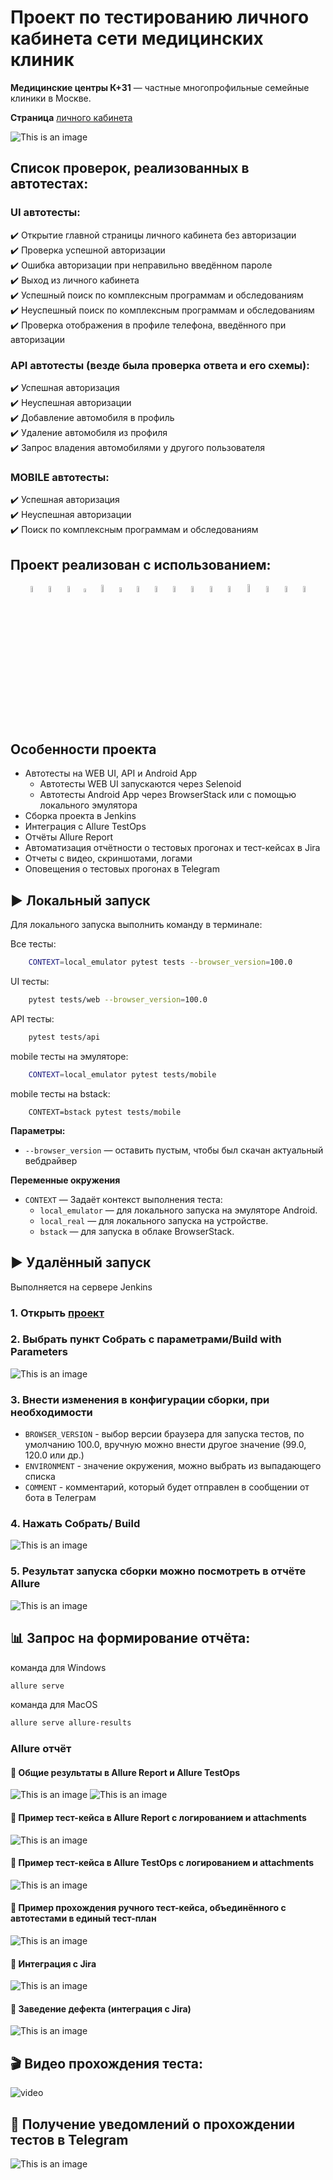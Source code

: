 # Проект по тестированию личного кабинета сети медицинских клиник

**Медицинские центры К+31** ️— частные многопрофильные семейные клиники в Москве.

**Страница** [личного кабинета](https://lk.k31.ru/)

![This is an image](resources/images/lk_k+31_main.png)

<!-- Список проверок-->
## Список проверок, реализованных в автотестах:

### UI автотесты:

✔️ Открытие главной страницы личного кабинета без авторизации   
✔️ Проверка успешной авторизации  
✔️ Ошибка авторизации при неправильно введённом пароле   
✔️ Выход из личного кабинета  
✔️ Успешный поиск по комплексным программам и обследованиям  
✔️ Неуспешный поиск по комплексным программам и обследованиям    
✔️ Проверка отображения в профиле телефона, введённого при авторизации  

### API автотесты (везде была проверка ответа и его схемы):  

✔️ Успешная авторизация  
✔️ Неуспешная авторизации  
✔️ Добавление автомобиля в профиль  
✔️ Удаление автомобиля из профиля  
✔️ Запрос владения автомобилями у другого пользователя  


### MOBILE автотесты:  

✔️ Успешная авторизация  
✔️ Неуспешная авторизации  
✔️ Поиск по комплексным программам и обследованиям  


## Проект реализован с использованием:

<p  align="center">
<code><img width="5%" title="pycharm" src="tests/resources/images/intellij_pycharm.png"></code>
<code><img width="5%" title="python" src="tests/resources/images/python.png"></code>
<code><img width="5%" title="pytest" src="tests/resources/images/pytest.png"></code>
<code><img width="4%" title="requests" src="tests/resources/images/requests.png"></code>
<code><img width="5.5%" title="selene" src="tests/resources/images/selene.png"></code>
<code><img width="4.5%" title="selenium" src="tests/resources/images/selenium.png"></code>
<code><img width="5%" title="selenoid" src="tests/resources/images/selenoid.png"></code>
<code><img width="5%" title="docker" src="tests/resources/images/docker.png"></code>
<code><img width="5%" title="allure" src="tests/resources/images/allure_report.png"></code>
<code><img width="5%" title="alluretestops" src="tests/resources/images/allure_testops.png"></code>
<code><img width="5%" title="appium" src="tests/resources/images/appium.png"></code>
<code><img width="5%" title="browserstack" src="tests/resources/images/browserstack.png"></code>
<code><img width="5.7%" title="github" src="tests/resources/images/github.png"></code> 
<code><img width="5%" title="jenkins" src="tests/resources/images/jenkins.png"></code>
<code><img width="5%" title="jira" src="tests/resources/images/jira.png"></code>
<code><img width="5%" title="telegram" src="tests/resources/images/telegram.png"></code>   


## Особенности проекта
- Автотесты на WEB UI, API и Android App
  - Автотесты WEB UI запускаются через Selenoid
  - Автотесты Android App через BrowserStack или с помощью локального эмулятора
- Сборка проекта в Jenkins
- Интеграция с Allure TestOps
- Отчёты Allure Report
- Автоматизация отчётности о тестовых прогонах и тест-кейсах в Jira
- Отчеты с видео, скриншотами, логами
- Оповещения о тестовых прогонах в Telegram


## ▶️ Локальный запуск

Для локального запуска выполнить команду в терминале:

Все тесты:<br>
```bash
    CONTEXT=local_emulator pytest tests --browser_version=100.0
```

UI тесты:<br>

```bash
    pytest tests/web --browser_version=100.0
```

API тесты:<br>
```bash
    pytest tests/api
```
   
mobile тесты на эмуляторе:<br>
```bash
    CONTEXT=local_emulator pytest tests/mobile
```
   
mobile тесты на bstack:<br>
```
    CONTEXT=bstack pytest tests/mobile
```
   
**Параметры:**

- ️`--browser_version` — оставить пустым, чтобы был скачан актуальный вебдрайвер

**Переменные окружения**

- `CONTEXT` — Задаёт контекст выполнения теста: 
  - `local_emulator` — для локального запуска на эмуляторе Android.
  - ️`local_real` — для локального запуска на устройстве. 
  - ️`bstack` — для запуска в облаке BrowserStack. 

## ▶️ Удалённый запуск 

Выполняется на сервере Jenkins

### 1. Открыть <a target="_blank" href="https://jenkins.autotests.cloud/job/k31_test_project/">проект</a>


### 2. Выбрать пункт **Собрать с параметрами**/**Build with Parameters**
![This is an image](resources/images/jenkins2.png)

### 3. Внести изменения в конфигурации сборки, при необходимости
- ️`BROWSER_VERSION` - выбор версии браузера для запуска тестов, по умолчанию 100.0, вручную можно внести другое значение (99.0, 120.0 или др.)
- `ENVIRONMENT` - значение окружения, можно выбрать из выпадающего списка
- `COMMENT` - комментарий, который будет отправлен в сообщении от бота в Телеграм

### 4. Нажать **Собрать**/ **Build**
![This is an image](resources/images/jenkins4.png)

### 5. Результат запуска сборки можно посмотреть в отчёте Allure
![This is an image](resources/images/jenkins5a.png)


## 📊 Запрос на формирование отчёта:

️команда для Windows

```bash
allure serve
```
️команда для MacOS

```bash
allure serve allure-results
```


### Allure отчёт

#### 🔹 Общие результаты в Allure Report и Allure TestOps
![This is an image](resources/images/allure_report_images.png)
![This is an image](resources/images/allure_testops_images.png)

#### 🔹 Пример тест-кейса в Allure Report с логированием и attachments
![This is an image](resources/images/allure_report_images_1.png)

#### 🔹 Пример тест-кейса в Allure TestOps с логированием и attachments
![This is an image](resources/images/allure_report_images_2.png)

#### 🔹 Пример прохождения ручного тест-кейса, объединённого с автотестами в единый тест-план
![This is an image](resources/images/manual.png)

#### 🔹 Интеграция с Jira
![This is an image](resources/images/jira_1.png)

#### 🔺 Заведение дефекта (интеграция с Jira)
![This is an image](resources/images/bug.png)

## 🎬 Видео прохождения теста:
![video](resources/images/video.gif)

## 🔔 Получение уведомлений о прохождении тестов в Telegram
![This is an image](resources/images/tg_bot.png)

